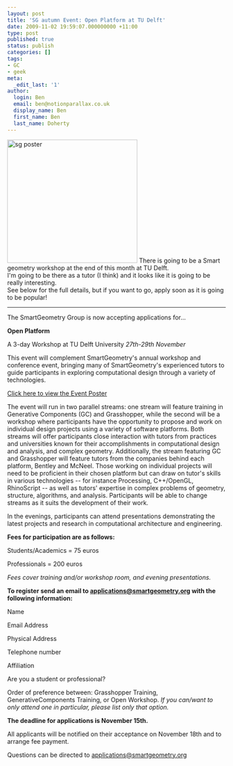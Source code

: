 ```yaml
---
layout: post
title: 'SG autumn Event: Open Platform at TU Delft'
date: 2009-11-02 19:59:07.000000000 +11:00
type: post
published: true
status: publish
categories: []
tags:
- GC
- geek
meta:
  _edit_last: '1'
author:
  login: Ben
  email: ben@notionparallax.co.uk
  display_name: Ben
  first_name: Ben
  last_name: Doherty
---
```

<p><img class="alignleft" src="{{ site.baseurl }}/assets/OpenPlatformPoster.jpg" alt="sg poster" width="300" height="284" /> There is going to be a Smart geometry workshop at the end of this month at TU Delft.<br />
I'm going to be there as a tutor (I think) and it looks like it is going to be really interesting.<br />
See below for the full details, but if you want to go, apply soon as it is going to be popular!</p>
<hr />
<p>The SmartGeometry Group is now accepting applications for...</p>
<p><strong>Open Platform</strong></p>
<p>A 3-day Workshop at TU Delft University             <em>27th-29th November</em></p>
<p>This event will complement SmartGeometry's annual workshop and conference event, bringing many of SmartGeometry's experienced tutors to guide participants in exploring computational design through a variety of technologies.</p>
<p><a href="/sites/default/files/OpenPlatformPoster.pdf" target="_blank">Click here to view the Event Poster</a></p>
<p>The event will run in two parallel streams: one stream will feature training in Generative Components (GC) and Grasshopper, while the second will be a workshop where participants have the opportunity to propose and work on individual design projects using a variety of software platforms. Both streams will offer participants close interaction with tutors from practices and universities known for their accomplishments in computational design and analysis, and complex geometry. Additionally, the stream featuring GC and Grasshopper will feature tutors from the companies behind each platform, Bentley and McNeel. Those working on individual projects will need to be proficient in their chosen platform but can draw on tutor's skills in various technologies -- for instance Processing, C++/OpenGL, RhinoScript -- as well as tutors' expertise in complex problems of geometry, structure, algorithms, and analysis. Participants will be able to change streams as it suits the development of their work.</p>
<p>In the evenings, participants can attend presentations demonstrating the latest projects and research in computational architecture and engineering.<!--more--></p>
<p><strong>Fees for participation are as follows:</strong></p>
<p>Students/Academics = 75 euros</p>
<p>Professionals = 200 euros</p>
<p><em>Fees cover training and/or workshop room, and evening presentations.</em></p>
<p><strong>To register send an email to <a href="mailto:applications@smartgeometry.org">applications@smartgeometry.org</a> with the following information:</strong></p>
<p>Name</p>
<p>Email Address</p>
<p>Physical Address</p>
<p>Telephone number</p>
<p>Affiliation</p>
<p>Are you a student or professional?</p>
<p>Order of preference between: Grasshopper Training, GenerativeComponents Training, or Open Workshop. <em>If you can/want to only attend one in particular, please list only that option.</em></p>
<p><strong>The deadline for applications is November 15th.</strong></p>
<p>All applicants will be notified on their acceptance on November 18th and to arrange fee payment.</p>
<p>Questions can be directed to <a href="mailto:applications@smartgeometry.org">applications@smartgeometry.org</a></p>
